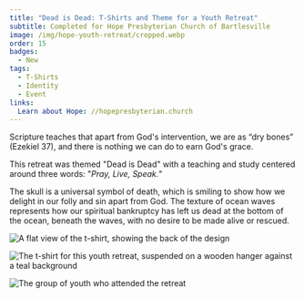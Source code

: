 ```yaml
---
title: "Dead is Dead: T-Shirts and Theme for a Youth Retreat"
subtitle: Completed for Hope Presbyterian Church of Bartlesville
image: /img/hope-youth-retreat/cropped.webp
order: 15
badges:
  - New
tags:
  - T-Shirts
  - Identity
  - Event
links:
  Learn about Hope: //hopepresbyterian.church
---
```


Scripture teaches that apart from God's intervention, we are as “dry bones”
(Ezekiel 37), and there is nothing we can do to earn God's grace.

This retreat was themed "Dead is Dead" with a teaching and study centered around
three words: "_Pray, Live, Speak._"

The skull is a universal symbol of death, which is smiling to show how we
delight in our folly and sin apart from God. The texture of ocean waves
represents how our spiritual bankruptcy has left us dead at the bottom of the
ocean, beneath the waves, with no desire to be made alive or rescued.

![A flat view of the t-shirt, showing the back of the design](/img/hope-youth-retreat/back.webp)

![The t-shirt for this youth retreat, suspended on a wooden hanger against a teal background](/img/hope-youth-retreat/front.webp)

![The group of youth who attended the retreat](/img/hope-youth-retreat/group.webp)
